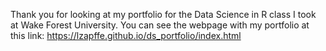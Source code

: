 Thank you for looking at my portfolio for the Data Science in R class I took at Wake Forest University. You can see the webpage with my portfolio at this link: https://lzapffe.github.io/ds_portfolio/index.html